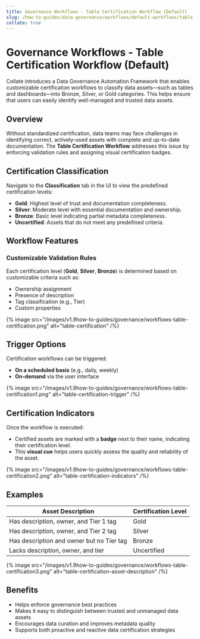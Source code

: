 ```yaml
---
title: Governance Workflows - Table Certification Workflow (Default)
slug: /how-to-guides/data-governance/workflows/default-workflows/table-certification
collate: true
---
```


# Governance Workflows - Table Certification Workflow (Default)

Collate introduces a Data Governance Automation Framework that enables customizable certification workflows to classify data assets—such as tables and dashboards—into Bronze, Silver, or Gold categories. This helps ensure that users can easily identify well-managed and trusted data assets.

## Overview

Without standardized certification, data teams may face challenges in identifying correct, actively-used assets with complete and up-to-date documentation. The **Table Certification Workflow** addresses this issue by enforcing validation rules and assigning visual certification badges.

## Certification Classification

Navigate to the **Classification** tab in the UI to view the predefined certification levels:

- **Gold**: Highest level of trust and documentation completeness.
- **Silver**: Moderate level with essential documentation and ownership.
- **Bronze**: Basic level indicating partial metadata completeness.
- **Uncertified**: Assets that do not meet any predefined criteria.

## Workflow Features

### Customizable Validation Rules

Each certification level (**Gold**, **Silver**, **Bronze**) is determined based on customizable criteria such as:

- Ownership assignment  
- Presence of description  
- Tag classification (e.g., Tier)  
- Custom properties

{% image src="/images/v1.9how-to-guides/governance/workflows-table-certification.png" alt="table-certification" /%}

## Trigger Options

Certification workflows can be triggered:

- **On a scheduled basis** (e.g., daily, weekly)
- **On-demand** via the user interface

{% image src="/images/v1.9how-to-guides/governance/workflows-table-certification1.png" alt="table-certification-trigger" /%}

## Certification Indicators

Once the workflow is executed:

- Certified assets are marked with a **badge** next to their name, indicating their certification level.
- This **visual cue** helps users quickly assess the quality and reliability of the asset.

{% image src="/images/v1.9how-to-guides/governance/workflows-table-certification2.png" alt="table-certification-indicators" /%}

## Examples

| Asset Description                               | Certification Level |
|------------------------------------------------|---------------------|
| Has description, owner, and Tier 1 tag         | Gold                |
| Has description, owner, and Tier 2 tag         | Silver              |
| Has description and owner but no Tier tag      | Bronze              |
| Lacks description, owner, and tier             | Uncertified         |

{% image src="/images/v1.9how-to-guides/governance/workflows-table-certification3.png" alt="table-certification-asset-description" /%}

## Benefits

- Helps enforce governance best practices  
- Makes it easy to distinguish between trusted and unmanaged data assets  
- Encourages data curation and improves metadata quality  
- Supports both proactive and reactive data certification strategies
